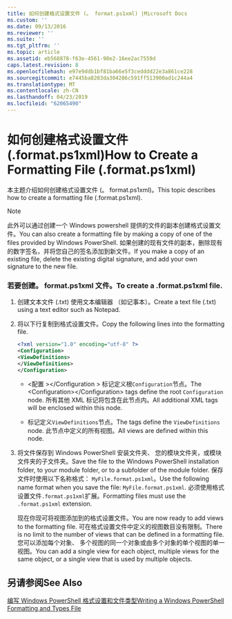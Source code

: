 ```yaml
---
title: 如何创建格式设置文件 (。 format.ps1xml) |Microsoft Docs
ms.custom: ''
ms.date: 09/13/2016
ms.reviewer: ''
ms.suite: ''
ms.tgt_pltfrm: ''
ms.topic: article
ms.assetid: eb568878-f63e-4561-98e2-16ee2ac7559d
caps.latest.revision: 8
ms.openlocfilehash: e97e9ddb1bf81ba66e5f3cedddd22e3a861ce228
ms.sourcegitcommit: e7445ba8203da304286c591ff513900ad1c244a4
ms.translationtype: MT
ms.contentlocale: zh-CN
ms.lasthandoff: 04/23/2019
ms.locfileid: "62065490"
---
```

# <a name="how-to-create-a-formatting-file-formatps1xml"></a><span data-ttu-id="0893d-102">如何创建格式设置文件 (.format.ps1xml)</span><span class="sxs-lookup"><span data-stu-id="0893d-102">How to Create a Formatting File (.format.ps1xml)</span></span>

<span data-ttu-id="0893d-103">本主题介绍如何创建格式设置文件 (。 format.ps1xml)。</span><span class="sxs-lookup"><span data-stu-id="0893d-103">This topic describes how to create a formatting file (.format.ps1xml).</span></span>

> [!NOTE]
> <span data-ttu-id="0893d-104">此外可以通过创建一个 Windows powershell 提供的文件的副本创建格式设置文件。</span><span class="sxs-lookup"><span data-stu-id="0893d-104">You can also create a formatting file by making a copy of one of the files provided by Windows PowerShell.</span></span> <span data-ttu-id="0893d-105">如果创建的现有文件的副本，删除现有的数字签名，并将您自己的签名添加到新文件。</span><span class="sxs-lookup"><span data-stu-id="0893d-105">If you make a copy of an existing file, delete the existing digital signature, and add your own signature to the new file.</span></span>

### <a name="to-create-a-formatps1xml-file"></a><span data-ttu-id="0893d-106">若要创建。 format.ps1xml 文件。</span><span class="sxs-lookup"><span data-stu-id="0893d-106">To create a .format.ps1xml file.</span></span>

1. <span data-ttu-id="0893d-107">创建文本文件 (.txt) 使用文本编辑器 （如记事本）。</span><span class="sxs-lookup"><span data-stu-id="0893d-107">Create a text file (.txt) using a text editor such as Notepad.</span></span>

2. <span data-ttu-id="0893d-108">将以下行复制到格式设置文件。</span><span class="sxs-lookup"><span data-stu-id="0893d-108">Copy the following lines into the formatting file.</span></span>

   ```xml
   <?xml version="1.0" encoding="utf-8" ?>
   <Configuration>
   <ViewDefinitions>
   </ViewDefinitions>
   </Configuration>
   ```

   - <span data-ttu-id="0893d-109">\<配置 >\</Configuration > 标记定义根`Configuration`节点。</span><span class="sxs-lookup"><span data-stu-id="0893d-109">The \<Configuration>\</Configuration> tags define the root `Configuration` node.</span></span> <span data-ttu-id="0893d-110">所有其他 XML 标记将包含在此节点内。</span><span class="sxs-lookup"><span data-stu-id="0893d-110">All additional XML tags will be enclosed within this node.</span></span>

   - <span data-ttu-id="0893d-111"><ViewDefinitions> </ViewDefinitions>标记定义`ViewDefinitions`节点。</span><span class="sxs-lookup"><span data-stu-id="0893d-111">The <ViewDefinitions></ViewDefinitions> tags define the `ViewDefinitions` node.</span></span> <span data-ttu-id="0893d-112">此节点中定义的所有视图。</span><span class="sxs-lookup"><span data-stu-id="0893d-112">All views are defined within this node.</span></span>

3. <span data-ttu-id="0893d-113">将文件保存到 Windows PowerShell 安装文件夹、 您的模块文件夹，或模块文件夹的子文件夹。</span><span class="sxs-lookup"><span data-stu-id="0893d-113">Save the file to the Windows PowerShell installation folder, to your module folder, or to a subfolder of the module folder.</span></span> <span data-ttu-id="0893d-114">保存文件时使用以下名称格式： `MyFile.format.ps1xml`。</span><span class="sxs-lookup"><span data-stu-id="0893d-114">Use the following name format when you save the file:  `MyFile.format.ps1xml`.</span></span> <span data-ttu-id="0893d-115">必须使用格式设置文件`.format.ps1xml`扩展。</span><span class="sxs-lookup"><span data-stu-id="0893d-115">Formatting files must use the `.format.ps1xml` extension.</span></span>

   <span data-ttu-id="0893d-116">现在你现可将视图添加到的格式设置文件。</span><span class="sxs-lookup"><span data-stu-id="0893d-116">You are now ready to add views to the formatting file.</span></span> <span data-ttu-id="0893d-117">可在格式设置文件中定义的视图数目没有限制。</span><span class="sxs-lookup"><span data-stu-id="0893d-117">There is no limit to the number of views that can be defined in a formatting file.</span></span> <span data-ttu-id="0893d-118">您可以添加每个对象、 多个视图的同一个对象或由多个对象的单个视图的单一视图。</span><span class="sxs-lookup"><span data-stu-id="0893d-118">You can add a single view for each object, multiple views for the same object, or a single view that is used by multiple objects.</span></span>

## <a name="see-also"></a><span data-ttu-id="0893d-119">另请参阅</span><span class="sxs-lookup"><span data-stu-id="0893d-119">See Also</span></span>

[<span data-ttu-id="0893d-120">编写 Windows PowerShell 格式设置和文件类型</span><span class="sxs-lookup"><span data-stu-id="0893d-120">Writing a Windows PowerShell Formatting and Types File</span></span>](./writing-a-powershell-formatting-file.md)

